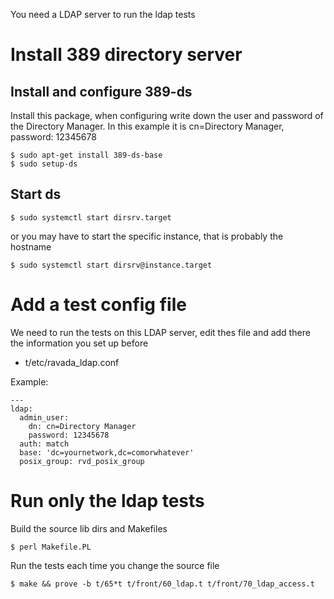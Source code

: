 You need a LDAP server to run the ldap tests

# Install 389 directory server

## Install and configure 389-ds

Install this package, when configuring write down the user
and password of the Directory Manager. In this example it is
cn=Directory Manager, password: 12345678

    $ sudo apt-get install 389-ds-base
    $ sudo setup-ds

## Start ds

    $ sudo systemctl start dirsrv.target

or you may have to start the specific instance, that is probably the hostname

    $ sudo systemctl start dirsrv@instance.target


# Add a test config file

We need to run the tests on this LDAP server,
edit thes file and add there the information
you set up before

- t/etc/ravada_ldap.conf

Example:

    ---
    ldap:
      admin_user:
        dn: cn=Directory Manager
        password: 12345678
      auth: match
      base: 'dc=yournetwork,dc=comorwhatever'
      posix_group: rvd_posix_group

# Run only the ldap tests

Build the source lib dirs and Makefiles

    $ perl Makefile.PL

Run the tests each time you change the source file

    $ make && prove -b t/65*t t/front/60_ldap.t t/front/70_ldap_access.t
